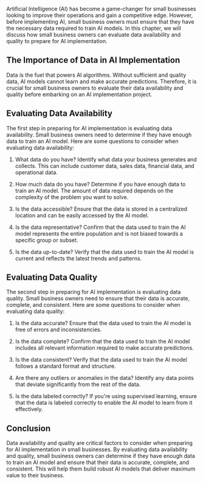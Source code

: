 
Artificial Intelligence (AI) has become a game-changer for small businesses looking to improve their operations and gain a competitive edge. However, before implementing AI, small business owners must ensure that they have the necessary data required to train AI models. In this chapter, we will discuss how small business owners can evaluate data availability and quality to prepare for AI implementation.

The Importance of Data in AI Implementation
-------------------------------------------

Data is the fuel that powers AI algorithms. Without sufficient and quality data, AI models cannot learn and make accurate predictions. Therefore, it is crucial for small business owners to evaluate their data availability and quality before embarking on an AI implementation project.

Evaluating Data Availability
----------------------------

The first step in preparing for AI implementation is evaluating data availability. Small business owners need to determine if they have enough data to train an AI model. Here are some questions to consider when evaluating data availability:

1. What data do you have? Identify what data your business generates and collects. This can include customer data, sales data, financial data, and operational data.

2. How much data do you have? Determine if you have enough data to train an AI model. The amount of data required depends on the complexity of the problem you want to solve.

3. Is the data accessible? Ensure that the data is stored in a centralized location and can be easily accessed by the AI model.

4. Is the data representative? Confirm that the data used to train the AI model represents the entire population and is not biased towards a specific group or subset.

5. Is the data up-to-date? Verify that the data used to train the AI model is current and reflects the latest trends and patterns.

Evaluating Data Quality
-----------------------

The second step in preparing for AI implementation is evaluating data quality. Small business owners need to ensure that their data is accurate, complete, and consistent. Here are some questions to consider when evaluating data quality:

1. Is the data accurate? Ensure that the data used to train the AI model is free of errors and inconsistencies.

2. Is the data complete? Confirm that the data used to train the AI model includes all relevant information required to make accurate predictions.

3. Is the data consistent? Verify that the data used to train the AI model follows a standard format and structure.

4. Are there any outliers or anomalies in the data? Identify any data points that deviate significantly from the rest of the data.

5. Is the data labeled correctly? If you're using supervised learning, ensure that the data is labeled correctly to enable the AI model to learn from it effectively.

Conclusion
----------

Data availability and quality are critical factors to consider when preparing for AI implementation in small businesses. By evaluating data availability and quality, small business owners can determine if they have enough data to train an AI model and ensure that their data is accurate, complete, and consistent. This will help them build robust AI models that deliver maximum value to their business.
